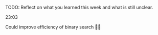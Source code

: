TODO: Reflect on what you learned this week and what is still unclear.


23:03

Could improve efficiency of binary search 👍🏼